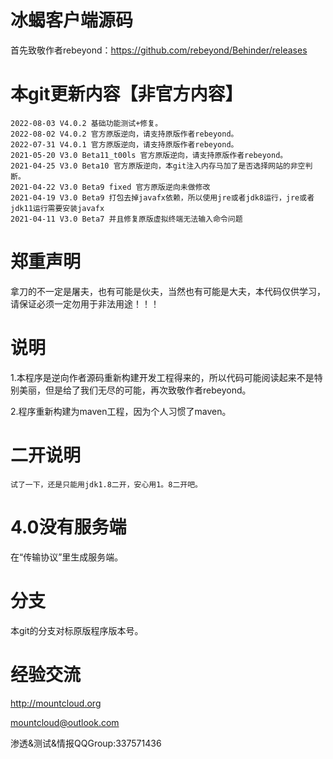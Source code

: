 # 冰蝎客户端源码
首先致敬作者rebeyond：https://github.com/rebeyond/Behinder/releases

# 本git更新内容【非官方内容】
```
2022-08-03 V4.0.2 基础功能测试+修复。
2022-08-02 V4.0.2 官方原版逆向，请支持原版作者rebeyond。
2022-07-31 V4.0.1 官方原版逆向，请支持原版作者rebeyond。
2021-05-20 V3.0 Beta11_t00ls 官方原版逆向，请支持原版作者rebeyond。
2021-04-25 V3.0 Beta10 官方原版逆向，本git注入内存马加了是否选择网站的非空判断。
2021-04-22 V3.0 Beta9 fixed 官方原版逆向未做修改
2021-04-19 V3.0 Beta9 打包去掉javafx依赖，所以使用jre或者jdk8运行，jre或者jdk11运行需要安装javafx
2021-04-11 V3.0 Beta7 并且修复原版虚拟终端无法输入命令问题
```

# 郑重声明
拿刀的不一定是屠夫，也有可能是伙夫，当然也有可能是大夫，本代码仅供学习，请保证必须一定勿用于非法用途！！！

# 说明
1.本程序是逆向作者源码重新构建开发工程得来的，所以代码可能阅读起来不是特别美丽，但是给了我们无尽的可能，再次致敬作者rebeyond。

2.程序重新构建为maven工程，因为个人习惯了maven。

# 二开说明
```
试了一下，还是只能用jdk1.8二开，安心用1。8二开吧。
```

# 4.0没有服务端
在“传输协议”里生成服务端。

# 分支
本git的分支对标原版程序版本号。

# 经验交流
http://mountcloud.org

mountcloud@outlook.com

渗透&测试&情报QQGroup:337571436
